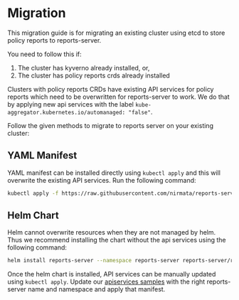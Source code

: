 # Migration

This migration guide is for migrating an existing cluster using etcd to store policy reports to reports-server. 

You need to follow this if:
1. The cluster has kyverno already installed, or,
2. The cluster has policy reports crds already installed

Clusters with policy reports CRDs have existing API services for policy reports which need to be overwritten for reports-server to work. We do that by applying new api services with the label `kube-aggregator.kubernetes.io/automanaged: "false"`.

Follow the given methods to migrate to reports server on your existing cluster:

## YAML Manifest

YAML manifest can be installed directly using `kubectl apply` and this will overwrite the existing API services. Run the following command:
```bash
kubectl apply -f https://raw.githubusercontent.com/nirmata/reports-server/main/config/install.yaml
```

## Helm Chart

Helm cannot overwrite resources when they are not managed by helm. Thus we recommend installing the chart without the api services using the following command:
```bash
helm install reports-server --namespace reports-server reports-server/reports-server --devel  --set apiServices.enabled=false
```

Once the helm chart is installed, API services can be manually updated using `kubectl apply`. Update our [apiservices samples](./config/samples/apiservices.yaml) with the right reports-server name and namespace and apply that manifest.
